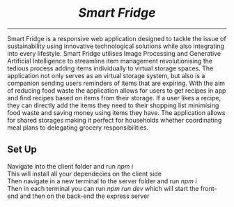 # <center>*Smart Fridge*</center>
---
Smart Fridge is a responsive web application designed to tackle the issue of sustainability using
innovative technological solutions while also integrating into every lifestyle. Smart Fridge utilises
Image Processing and Generative Artificial Intelligence to streamline item management
revolutionising the tedious process adding items individually to virtual storage spaces. The
application not only serves as an virtual storage system, but also is a companion sending users
reminders of items that are expiring. With the aim of reducing food waste the application allows for
users to get recipes in app and find recipes based on items from their storage. If a user likes a recipe,
they can directly add the items they need to their shopping list minimising food waste and saving
money using items they have. The application allows for shared storages making it perfect for
households whether coordinating meal plans to delegating grocery responsibilities.
## Set Up
Navigate into the client folder and run *npm i* <br/>
This will install all your dependecies on the client side<br/>
Then navigate in a new terminal to the server folder and run *npm i*<br/>
Then in each terminal you can run *npm run dev* which will start the front-end and then on the back-end the express server<br/>

